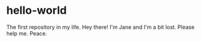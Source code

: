# hello-world
The first repository in my life. 
Hey there! I'm Jane and I'm a bit lost. Please help me. Peace. 
